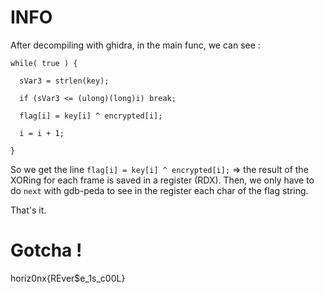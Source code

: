 # INFO

After decompiling with ghidra, in the main func, we can see :


    while( true ) {
  
      sVar3 = strlen(key);
    
      if (sVar3 <= (ulong)(long)i) break;
    
      flag[i] = key[i] ^ encrypted[i];     
    
      i = i + 1;
    
    }

So we get the line `flag[i] = key[i] ^ encrypted[i];` => the result of the XORing for each frame is saved in a register (RDX). Then, we only have to do `next` with gdb-peda to see in the register each char of the flag string.

That's it.

# Gotcha !

horiz0nx{REver$e_1s_c00L}


